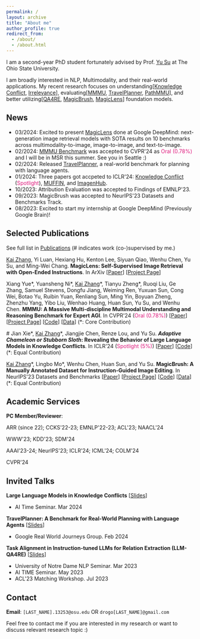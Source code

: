 ```yaml
---
permalink: /
layout: archive
title: "About me"
author_profile: true
redirect_from: 
  - /about/
  - /about.html
---
```

I am a second-year PhD student fortunately advised by Prof. [Yu Su](https://ysu1989.github.io) at The Ohio State University.
<!-- Previously, I worked with Prof. [Zhiyuan Liu](http://nlp.csai.tsinghua.edu.cn/~lzy/) at Tsinghua University, Prof. [Soroush Vosoughi](https://www.cs.dartmouth.edu/~soroush/) at Dartmouth College, Dr. [Daxin Jiang](https://scholar.google.com/citations?user=N-wAHCoAAAAJ&hl=zh-CN) at Microsoft, and Dr. [Ming-Wei Chang](https://mingweichang.org) at Google DeepMind. -->

I am broadly interested in NLP, Multimodality, and their real-world applications. My recent research focuses on understanding[[Knowledge Conflict](https://arxiv.org/abs/2305.13300), [Irrelevance](https://arxiv.org/abs/2404.03302)], evaluating[[MMMU](https://arxiv.org/abs/2311.16502), [TravelPlanner](https://arxiv.org/abs/2402.01622), [PathMMU](https://arxiv.org/abs/2401.16355)], and better utilizing[[QA4RE](https://arxiv.org/abs/2305.11159), [MagicBrush](https://arxiv.org/abs/2306.10012), [MagicLens](https://arxiv.org/abs/2403.19651)] foundation models.
<!-- Here is my [CV](/files/cv_open.pdf). -->

## News 
- 03/2024: Excited to present [MagicLens](https://open-vision-language.github.io/MagicLens/) done at Google DeepMind: next-generation image retrieval models with SOTA results on 10 benchmarks across multimodality-to-image, image-to-image, and text-to-image.
- 02/2024: [MMMU Benchmark](https://mmmu-benchmark.github.io) was accepted to CVPR'24 as <font color="#df1a7d">Oral (0.78%)</font> and I will be in MSR this summer. See you in Seattle :)
- 02/2024: Released [TravelPlanner](https://osu-nlp-group.github.io/TravelPlanner/), a real-world benchmark for planning with language agents.
- 01/2024: Three papers got accpeted to ICLR'24: [Knowledge Conflict](https://arxiv.org/abs/2305.13300) (<font color="#df1a7d">Spotlight</font>), [MUFFIN](https://arxiv.org/abs/2312.02436), and [ImagenHub](https://arxiv.org/abs/2310.01596).
- 10/2023: Attribution Evaluation was accepted to Findings of EMNLP'23.
- 09/2023: MagicBrush was accepted to NeurIPS'23 Datasets and Benchmarks Track.
- 08/2023: Excited to start my internship at Google DeepMind (Previously Google Brain)!
<!-- - 05/2023: Unified Retriever was accepted to KDD'23. -->
<!-- - 05/2023: LLM-QA4RE was accepted to Findings of ACL'23. -->
<!-- - 03/2023: Released the [reading list](https://github.com/RenzeLou/awesome-instruction-learning) & [survey](https://arxiv.org/abs/2303.10475) on Instruction Learning. -->
<!-- - 01/2023: LED Retriever was accepted to WWW'23. -->

## Selected Publications

See full list in [Publications](/publications/) (# indicates work (co-)supervised by me.)

<!-- \# Jian Xie\*, <u>Kai Zhang</u>\*, Jiangjie Chen, Tinghui Zhu, Renze Lou, Yuandong Tian, Yanghua Xiao, Yu Su. **TravelPlanner: A Benchmark for Real-World Planning with Language Agents**. In Arxiv [[Paper](https://arxiv.org/abs/2402.01622)] [[Project Page](https://osu-nlp-group.github.io/TravelPlanner/)]  [[Code](https://github.com/OSU-NLP-Group/TravelPlanner)] -->

<u>Kai Zhang</u>, Yi Luan, Hexiang Hu, Kenton Lee, Siyuan Qiao, Wenhu Chen, Yu Su, and Ming-Wei Chang. **MagicLens: Self-Supervised Image Retrieval with Open-Ended Instructions**. In ArXiv [[Paper](https://arxiv.org/abs/2403.19651)] [[Project Page](https://open-vision-language.github.io/MagicLens/)]

Xiang Yue\*, Yuansheng Ni\*, <u>Kai Zhang</u>\*, Tianyu Zheng\*, Ruoqi Liu, Ge Zhang, Samuel Stevens, Dongfu Jiang, Weiming Ren, Yuxuan Sun, Cong Wei, Botao Yu, Ruibin Yuan, Renliang Sun, Ming Yin, Boyuan Zheng, Zhenzhu Yang, Yibo Liu, Wenhao Huang, Huan Sun, Yu Su, and Wenhu Chen. **MMMU: A Massive Multi-discipline Multimodal Understanding and Reasoning Benchmark for Expert AGI**. In CVPR'24 (<font color="#df1a7d">Oral (0.78%)</font>) [[Paper](https://arxiv.org/abs/2311.16502)] [[Project Page](https://mmmu-benchmark.github.io)] [[Code](https://github.com/MMMU-Benchmark/MMMU)] [[Data](https://huggingface.co/datasets/MMMU/MMMU)] (\*: Core Contribution)

\# Jian Xie\*, <u>Kai Zhang</u>\*, Jiangjie Chen, Renze Lou, and Yu Su. ***Adaptive Chameleon or Stubborn Sloth*: Revealing the Behavior of Large Language Models in Knowledge Conflicts**. In ICLR'24 (<font color="#df1a7d">Spotlight (5%)</font>) [[Paper](https://arxiv.org/abs/2305.13300)] [[Code](https://github.com/OSU-NLP-Group/LLM-Knowledge-Conflict)] (\*: Equal Contribution)

<u>Kai Zhang</u>\*, Lingbo Mo\*, Wenhu Chen, Huan Sun, and Yu Su. **MagicBrush: A Manually Annotated Dataset for Instruction-Guided Image Editing**. In NeurIPS'23 Datasets and Benchmarks [[Paper](https://arxiv.org/abs/2306.10012)] [[Project Page](https://osu-nlp-group.github.io/MagicBrush/)] [[Code](https://github.com/OSU-NLP-Group/MagicBrush)] [[Data](https://huggingface.co/datasets/osunlp/MagicBrush)] (\*: Equal Contribution)

<!-- <u>Kai Zhang</u>, Bernal Jiménez Gutiérrez, and Yu Su. **Aligning Instruction Tasks Unlocks Large Language Models as Zero-Shot Relation Extractors**. In Findings of ACL'23 \[[Paper](https://arxiv.org/abs/2305.11159)\] [[Code](https://github.com/OSU-NLP-Group/QA4RE)] [[Slides](/files/paper_slides/QA4RE_ACL23.pdf)] -->


## Academic Services

<!-- **Secondary Reviewer**: WSDM'21; NAACL-HLT'21; ACL'21; EMNLP'21-->

**PC Member/Reviewer**:

ARR (since 22); CCKS'22-23; EMNLP'22-23; ACL'23; NAACL'24

WWW'23; KDD'23; SDM'24

AAAI'23-24; NeurIPS'23; ICLR'24; ICML'24; COLM'24

CVPR'24

## Invited Talks

**Large Language Models in Knowledge Conflicts** [[Slides](/files/paper_slides/Knowledge_Conflicts_in_LLMs_070324.pdf)]

- AI Time Seminar. Mar 2024

**TravelPlanner: A Benchmark for Real-World Planning with Language Agents** [[Slides](/files/paper_slides/TravelPlanner_140224.pdf)]

- Google Real World Journeys Group. Feb 2024

**Task Alignment in Instruction-tuned LLMs for Relation Extraction (LLM-QA4RE)** [[Slides](/files/paper_slides/QA4RE_ACL23.pdf)]

- University of Notre Dame NLP Seminar. Mar 2023
- AI TIME Seminar. May 2023
- ACL'23 Matching Workshop. Jul 2023

## Contact

**Email**: `[LAST_NAME].13253@osu.edu` OR `drogo[LAST_NAME]@gmail.com`

Feel free to contact me if you are interested in my research or want to discuss relevant research topic :)

<script type='text/javascript' id='clustrmaps' src='//cdn.clustrmaps.com/map_v2.js?cl=ffffff&w=312&t=tt&d=WWgOfq4agmQMsv-liNWF_IqrTiXrb-1nqoPvyzlC238'></script>